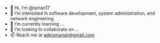 - 👋 Hi, I’m @isman17
- 👀 I’m interested in software development, system administration, and network engineering
- 🌱 I’m currently learning ...
- 💞️ I’m looking to collaborate on ...
- 📫 Reach me at adeismanaji@gmail.com

<!---
isman17/isman17 is a ✨ special ✨ repository because its `README.md` (this file) appears on your GitHub profile.
You can click the Preview link to take a look at your changes.
--->
